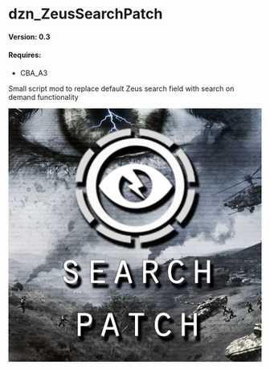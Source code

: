 # dzn_ZeusSearchPatch
#### Version: 0.3
#### Requires: 
- CBA_A3

Small script mod to replace default Zeus search field with search on demand functionality

![](https://raw.githubusercontent.com/10Dozen/dzn_ZeusSearchPatch/master/logo.png)
